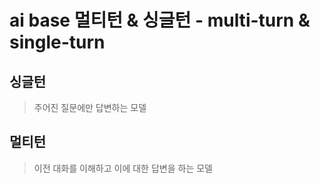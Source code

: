 # ai base 멀티턴 & 싱글턴 - multi-turn & single-turn

## 싱글턴

> 주어진 질문에만 답변하는 모델

## 멀티턴

> 이전 대화를 이해하고 이에 대한 답변을 하는 모델
